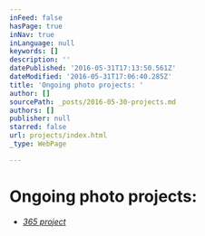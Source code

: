 ```yaml
---
inFeed: false
hasPage: true
inNav: true
inLanguage: null
keywords: []
description: ''
datePublished: '2016-05-31T17:13:50.561Z'
dateModified: '2016-05-31T17:06:40.285Z'
title: 'Ongoing photo projects: '
author: []
sourcePath: _posts/2016-05-30-projects.md
authors: []
publisher: null
starred: false
url: projects/index.html
_type: WebPage

---
```

# Ongoing photo projects:

* _[365 project][0]_

[0]: https://www.instagram.com/reeldavid/